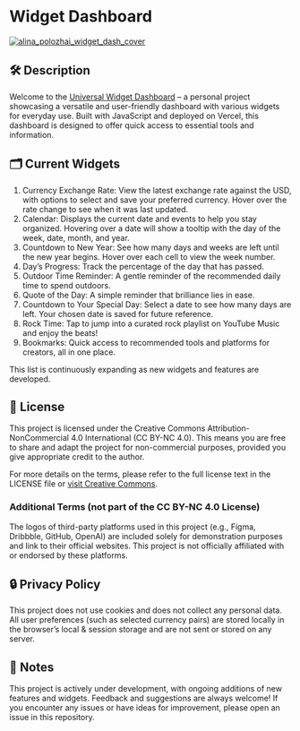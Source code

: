 # Widget Dashboard

[![alina_polozhai_widget_dash_cover](https://github.com/a-polo505/dashboard/assets/23198484/72ab1efe-1f66-4fbd-ae24-5db33e44b443)](https://dashboard-a-polo505.vercel.app)

## 🛠 Description

Welcome to the [Universal Widget Dashboard](https://dashboard-a-polo505.vercel.app) – a personal project showcasing a versatile and user-friendly dashboard with various widgets for everyday use. Built with JavaScript and deployed on Vercel, this dashboard is designed to offer quick access to essential tools and information.

## 🗂 Current Widgets

1. Currency Exchange Rate: View the latest exchange rate against the USD, with options to select and save your preferred currency. Hover over the rate change to see when it was last updated.
2. Calendar: Displays the current date and events to help you stay organized. Hovering over a date will show a tooltip with the day of the week, date, month, and year.
3. Countdown to New Year: See how many days and weeks are left until the new year begins. Hover over each cell to view the week number.
4. Day’s Progress: Track the percentage of the day that has passed.
5. Outdoor Time Reminder: A gentle reminder of the recommended daily time to spend outdoors.
6. Quote of the Day: A simple reminder that brilliance lies in ease.
7. Countdown to Your Special Day: Select a date to see how many days are left. Your chosen date is saved for future reference.
8. Rock Time: Tap to jump into a curated rock playlist on YouTube Music and enjoy the beats!
9. Bookmarks: Quick access to recommended tools and platforms for creators, all in one place.

This list is continuously expanding as new widgets and features are developed.

## 📜 License

This project is licensed under the Creative Commons Attribution-NonCommercial 4.0 International (CC BY-NC 4.0).
This means you are free to share and adapt the project for non-commercial purposes, provided you give appropriate credit to the author.

For more details on the terms, please refer to the full license text in the LICENSE file or [visit Creative Commons](https://creativecommons.org/licenses/by-nc/4.0/).

### Additional Terms (not part of the CC BY-NC 4.0 License)

The logos of third-party platforms used in this project (e.g., Figma, Dribbble, GitHub, OpenAI) are included solely for demonstration purposes and link to their official websites. This project is not officially affiliated with or endorsed by these platforms.

## 🔒 Privacy Policy

This project does not use cookies and does not collect any personal data. All user preferences (such as selected currency pairs) are stored locally in the browser’s local & session storage and are not sent or stored on any server.

## 📝 Notes

This project is actively under development, with ongoing additions of new features and widgets. Feedback and suggestions are always welcome! If you encounter any issues or have ideas for improvement, please open an issue in this repository.
